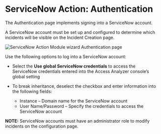 # ServiceNow Action: Authentication

The Authentication page implements signing into a ServiceNow account.

A ServiceNow account must be set up and configured to determine which incidents will be visible on
the Incident Creation page.

![ServiceNow Action Module wizard Authentication page](/img/product_docs/accessanalyzer/12.0/admin/action/servicenow/authentication.webp)

Use the following options to log into a ServiceNow account:

- Select the **Use global ServiceNow credentials** to access the ServiceNow credentials entered into
  the Access Analyzer console’s global setting
- To break inheritance, deselect the checkbox and enter information into the following fields:

    - Instance – Domain name for the ServiceNow account
    - User Name/Password – Specify the credentials to access the ServiceNow account

**NOTE:** ServiceNow accounts must have an administrator role to modify incidents on the
configuration page.
